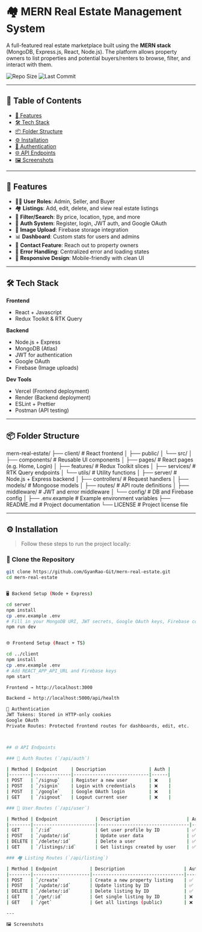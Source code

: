# 🏘️ MERN Real Estate Management System

A full-featured real estate marketplace built using the **MERN stack** (MongoDB, Express.js, React, Node.js). The platform allows property owners to list properties and potential buyers/renters to browse, filter, and interact with them.

![Repo Size](https://img.shields.io/github/repo-size/GyanRao-Git/mern-real-estate)
![Last Commit](https://img.shields.io/github/last-commit/GyanRao-Git/mern-real-estate)

---

## 🧠 Table of Contents

- [🚀 Features](#-features)
- [🛠️ Tech Stack](#️-tech-stack)
- [📦 Folder Structure](#-folder-structure)
- [⚙️ Installation](#️-installation)
- [🔐 Authentication](#-authentication)
- [🌐 API Endpoints](#-api-endpoints)
- [🖼️ Screenshots](#️-screenshots)

---

## 🚀 Features

- 🧑‍💼 **User Roles**: Admin, Seller, and Buyer
- 🏘️ **Listings**: Add, edit, delete, and view real estate listings
- 📂 **Filter/Search**: By price, location, type, and more
- 🔐 **Auth System**: Register, login, JWT auth, and Google OAuth
- 📸 **Image Upload**: Firebase storage integration
- 📊 **Dashboard**: Custom stats for users and admins
- 💬 **Contact Feature**: Reach out to property owners
- 🧾 **Error Handling**: Centralized error and loading states
- 📱 **Responsive Design**: Mobile-friendly with clean UI

---

## 🛠️ Tech Stack

**Frontend**

- React + Javascript
- Redux Toolkit & RTK Query

**Backend**

- Node.js + Express
- MongoDB (Atlas)
- JWT for authentication
- Google OAuth
- Firebase (Image uploads)

**Dev Tools**

- Vercel (Frontend deployment)
- Render (Backend deployment)
- ESLint + Prettier
- Postman (API testing)

---

## 📦 Folder Structure

mern-real-estate/
├── client/                 # React frontend
│   ├── public/
│   └── src/
│       ├── components/     # Reusable UI components
│       ├── pages/          # React pages (e.g. Home, Login)
│       ├── features/       # Redux Toolkit slices
│       ├── services/       # RTK Query endpoints
│       └── utils/          # Utility functions
│
├── server/                 # Node.js + Express backend
│   ├── controllers/        # Request handlers
│   ├── models/             # Mongoose models
│   ├── routes/             # API route definitions
│   ├── middleware/         # JWT and error middleware
│   └── config/             # DB and Firebase config
│
├── .env.example            # Example environment variables
├── README.md               # Project documentation
└── LICENSE                 # Project license file


---

## ⚙️ Installation

> Follow these steps to run the project locally:

### 🔧 Clone the Repository

```bash
git clone https://github.com/GyanRao-Git/mern-real-estate.git
cd mern-real-estate


🖥️ Backend Setup (Node + Express)

cd server
npm install
cp .env.example .env
# Fill in your MongoDB URI, JWT secrets, Google OAuth keys, Firebase config
npm run dev


🌐 Frontend Setup (React + TS)

cd ../client
npm install
cp .env.example .env
# Add REACT_APP_API_URL and Firebase keys
npm start

Frontend → http://localhost:3000

Backend → http://localhost:5000/api/health

🔐 Authentication
JWT Tokens: Stored in HTTP-only cookies
Google OAuth
Private Routes: Protected frontend routes for dashboards, edit, etc.



## 🌐 API Endpoints

### 🔐 Auth Routes (`/api/auth`)

| Method | Endpoint     | Description                | Auth |
|--------|--------------|----------------------------|------|
| POST   | `/signup`    | Register a new user        | ❌    |
| POST   | `/signin`    | Login with credentials     | ❌    |
| POST   | `/google`    | Google OAuth login         | ❌    |
| GET    | `/signout`   | Logout current user        | ❌    |

### 👤 User Routes (`/api/user`)

| Method | Endpoint              | Description                     | Auth |
|--------|-----------------------|----------------------------------|------|
| GET    | `/:id`                | Get user profile by ID          | ✅    |
| POST   | `/update/:id`         | Update user data                | ✅    |
| DELETE | `/delete/:id`         | Delete a user                   | ✅    |
| GET    | `/listings/:id`       | Get listings created by user    | ✅    |

### 🏘️ Listing Routes (`/api/listing`)

| Method | Endpoint            | Description                      | Auth |
|--------|---------------------|----------------------------------|------|
| POST   | `/create`           | Create a new property listing    | ✅    |
| POST   | `/update/:id`       | Update listing by ID             | ✅    |
| DELETE | `/delete/:id`       | Delete listing by ID             | ✅    |
| GET    | `/get/:id`          | Get single listing by ID         | ❌    |
| GET    | `/get`              | Get all listings (public)        | ❌    |

---

🖼️ Screenshots


```
